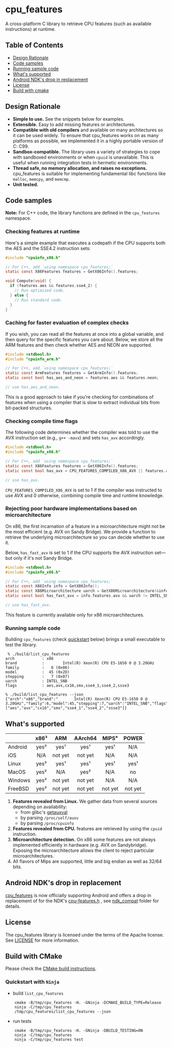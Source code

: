 # cpu_features

<!-- prettier-ignore-start -->
[comment]: # (
SPDX-License-Identifier: Apache-2.0
)

[comment]: # (
SPDX-FileCopyrightText: 2017 Google LLC
)
<!-- prettier-ignore-end -->

A cross-platform C library to retrieve CPU features (such as available
instructions) at runtime.

## Table of Contents

- [Design Rationale](#rationale)
- [Code samples](#codesample)
- [Running sample code](#usagesample)
- [What's supported](#support)
- [Android NDK's drop in replacement](#ndk)
- [License](#license)
- [Build with cmake](#cmake)

<a name="rationale"></a>

## Design Rationale

- **Simple to use.** See the snippets below for examples.
- **Extensible.** Easy to add missing features or architectures.
- **Compatible with old compilers** and available on many architectures so it
  can be used widely. To ensure that cpu_features works on as many platforms as
  possible, we implemented it in a highly portable version of C: C99.
- **Sandbox-compatible.** The library uses a variety of strategies to cope with
  sandboxed environments or when `cpuid` is unavailable. This is useful when
  running integration tests in hermetic environments.
- **Thread safe, no memory allocation, and raises no exceptions.** cpu_features
  is suitable for implementing fundamental libc functions like `malloc`,
  `memcpy`, and `memcmp`.
- **Unit tested.**

<a name="codesample"></a>

## Code samples

**Note:** For C++ code, the library functions are defined in the `cpu_features`
namespace.

### Checking features at runtime

Here's a simple example that executes a codepath if the CPU supports both the
AES and the SSE4.2 instruction sets:

```c
#include "cpuinfo_x86.h"

// For C++, add `using namespace cpu_features;`
static const X86Features features = GetX86Info().features;

void Compute(void) {
  if (features.aes && features.sse4_2) {
    // Run optimized code.
  } else {
    // Run standard code.
  }
}
```

### Caching for faster evaluation of complex checks

If you wish, you can read all the features at once into a global variable, and
then query for the specific features you care about. Below, we store all the ARM
features and then check whether AES and NEON are supported.

```c
#include <stdbool.h>
#include "cpuinfo_arm.h"

// For C++, add `using namespace cpu_features;`
static const ArmFeatures features = GetArmInfo().features;
static const bool has_aes_and_neon = features.aes && features.neon;

// use has_aes_and_neon.
```

This is a good approach to take if you're checking for combinations of features
when using a compiler that is slow to extract individual bits from bit-packed
structures.

### Checking compile time flags

The following code determines whether the compiler was told to use the AVX
instruction set (e.g., `g++ -mavx`) and sets `has_avx` accordingly.

```c
#include <stdbool.h>
#include "cpuinfo_x86.h"

// For C++, add `using namespace cpu_features;`
static const X86Features features = GetX86Info().features;
static const bool has_avx = CPU_FEATURES_COMPILED_X86_AVX || features.avx;

// use has_avx.
```

`CPU_FEATURES_COMPILED_X86_AVX` is set to 1 if the compiler was instructed to
use AVX and 0 otherwise, combining compile time and runtime knowledge.

### Rejecting poor hardware implementations based on microarchitecture

On x86, the first incarnation of a feature in a microarchitecture might not be
the most efficient (e.g. AVX on Sandy Bridge). We provide a function to retrieve
the underlying microarchitecture so you can decide whether to use it.

Below, `has_fast_avx` is set to 1 if the CPU supports the AVX instruction
set&mdash;but only if it's not Sandy Bridge.

```c
#include <stdbool.h>
#include "cpuinfo_x86.h"

// For C++, add `using namespace cpu_features;`
static const X86Info info = GetX86Info();
static const X86Microarchitecture uarch = GetX86Microarchitecture(&info);
static const bool has_fast_avx = info.features.avx && uarch != INTEL_SNB;

// use has_fast_avx.
```

This feature is currently available only for x86 microarchitectures.

<a name="usagesample"></a>

### Running sample code

Building `cpu_features` (check [quickstart](#quickstart) below) brings a small
executable to test the library.

```shell
 % ./build/list_cpu_features
arch            : x86
brand           :        Intel(R) Xeon(R) CPU E5-1650 0 @ 3.20GHz
family          :   6 (0x06)
model           :  45 (0x2D)
stepping        :   7 (0x07)
uarch           : INTEL_SNB
flags           : aes,avx,cx16,smx,sse4_1,sse4_2,ssse3
```

```shell
% ./build/list_cpu_features --json
{"arch":"x86","brand":"       Intel(R) Xeon(R) CPU E5-1650 0 @ 3.20GHz","family":6,"model":45,"stepping":7,"uarch":"INTEL_SNB","flags":["aes","avx","cx16","smx","sse4_1","sse4_2","ssse3"]}
```

<a name="support"></a>

## What's supported

|         | x86³ |   ARM   | AArch64 |  MIPS⁴  |  POWER  |
| ------- | :--: | :-----: | :-----: | :-----: | :-----: |
| Android | yes² |  yes¹   |  yes¹   |  yes¹   |   N/A   |
| iOS     | N/A  | not yet | not yet |   N/A   |   N/A   |
| Linux   | yes² |  yes¹   |  yes¹   |  yes¹   |  yes¹   |
| MacOS   | yes² |   N/A   |  yes²   |   N/A   |   no    |
| Windows | yes² | not yet | not yet |   N/A   |   N/A   |
| FreeBSD | yes² | not yet | not yet | not yet | not yet |

1.  **Features revealed from Linux.** We gather data from several sources
    depending on availability:
    - from glibc's
      [getauxval](https://www.gnu.org/software/libc/manual/html_node/Auxiliary-Vector.html)
    - by parsing `/proc/self/auxv`
    - by parsing `/proc/cpuinfo`
2.  **Features revealed from CPU.** features are retrieved by using the `cpuid`
    instruction.
3.  **Microarchitecture detection.** On x86 some features are not always
    implemented efficiently in hardware (e.g. AVX on Sandybridge). Exposing the
    microarchitecture allows the client to reject particular microarchitectures.
4.  All flavors of Mips are supported, little and big endian as well as 32/64
    bits.

<a name="ndk"></a>

## Android NDK's drop in replacement

[cpu_features](https://github.com/google/cpu_features) is now officially
supporting Android and offers a drop in replacement of for the NDK's
[cpu-features.h](https://android.googlesource.com/platform/ndk/+/master/sources/android/cpufeatures/cpu-features.h)
, see [ndk_compat](ndk_compat) folder for details.

<a name="license"></a>

## License

The cpu_features library is licensed under the terms of the Apache license. See
[LICENSE](LICENSE) for more information.

<a name="cmake"></a>

## Build with CMake

Please check the [CMake build instructions](cmake/README.md).

<a name="quickstart"></a>

### Quickstart with `Ninja`

- build `list_cpu_features`

```
    cmake -B/tmp/cpu_features -H. -GNinja -DCMAKE_BUILD_TYPE=Release
    ninja -C/tmp/cpu_features
    /tmp/cpu_features/list_cpu_features --json
```

- run tests

```
    cmake -B/tmp/cpu_features -H. -GNinja -DBUILD_TESTING=ON
    ninja -C/tmp/cpu_features
    ninja -C/tmp/cpu_features test
```
